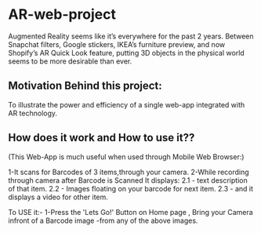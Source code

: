 # AR-web-project

Augmented Reality seems like it’s everywhere for the past 2 years. Between Snapchat filters, Google stickers, IKEA’s furniture preview, and now Shopify’s AR Quick Look feature, putting 3D objects in the physical world seems to be more desirable than ever.

Motivation Behind this project:
-------------------------------
To illustrate the power and efficiency of a single web-app integrated with AR technology.


How does it work and How to use it??
-----------------------------------

(This Web-App is much useful when used through Mobile Web Browser:)

1-It scans for Barcodes of 3 items,through your camera.
2-While recording through camera after Barcode is Scanned It displays:
	2.1 - text description of that item.
	2.2 - Images floating on your barcode for next item.
	2.3 - and it displays a video for other item.

To USE it:-
1-Press the 'Lets Go!' Button on Home page ,
  Bring your Camera infront of a Barcode image -from any of the above images.

